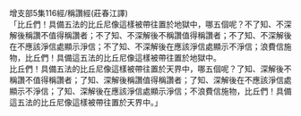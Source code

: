 增支部5集116經/稱讚經(莊春江譯)  
「比丘們！具備五法的比丘尼像這樣被帶往置於地獄中，哪五個呢？不了知、不深解後稱讚不值得稱讚者；不了知、不深解後不稱讚值得稱讚者；不了知、不深解後在不應該淨信處顯示淨信；不了知、不深解後在應該淨信處顯示不淨信；浪費信施物，比丘們！具備這五法的比丘尼像這樣被帶往置於地獄中。  
比丘們！具備五法的比丘尼像這樣被帶往置於天界中，哪五個呢？了知、深解後不稱讚不值得稱讚者；了知、深解後稱讚值得稱讚者；了知、深解後在不應該淨信處顯示不淨信；了知、深解後在應該淨信處顯示淨信；不浪費信施物，比丘們！具備這五法的比丘尼像這樣被帶往置於天界中。」  
  
  

